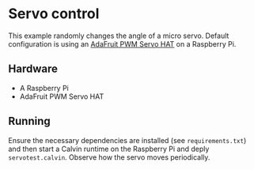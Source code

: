 # Servo control

This example randomly changes the angle of a micro servo. Default configuration
is using an [AdaFruit PWM Servo
HAT](https://learn.adafruit.com/adafruit-16-channel-pwm-servo-hat-for-raspberry-pi/overview)
on a Raspberry Pi.

## Hardware

- A Raspberry Pi
- AdaFruit PWM Servo HAT

## Running


Ensure the necessary dependencies are installed (see `requirements.txt`) and then start a Calvin runtime on the Raspberry Pi and deply `servotest.calvin`. Observe how the servo moves periodically.
